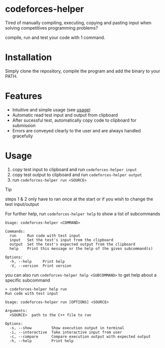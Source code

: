  # codeforces-helper
 
Tired of manually compiling, executing, copying and pasting input when solving competitives programming problems?

compile, run and test your code with 1 command.

# Installation

Simply clone the repository, compile the program and add the binary to your PATH.

# Features
- Intuitive and simple usage (see [usage](#usage))
- Automatic read test input and output from clipboard
- After sucessful test, automatically copy code to clipboard for submission
- Errors are conveyed clearly to the user and are always handled gracefully

# Usage

1. copy test input to clipboard and run `codeforces-helper input`
2. copy test output to clipboard and run `codeforces-helper output`
3. run `codeforces-helper run <SOURCE>`

> [!Tip]
> steps 1 & 2 only have to ran once at the start or if you wish to change the test input/output

For further help, run `codeforces-helper help` to show a list of subcommands
```help
Usage: codeforces-helper <COMMAND>

Commands:
  run     Run code with test input
  input   Set the test's input from the clipboard
  output  Set the test's expected output from the clipboard
  help    Print this message or the help of the given subcommand(s)

Options:
  -h, --help     Print help
  -V, --version  Print version
```
you can also run `codeforces-helper help <SUBCOMMAND>` to get help about a specific subcommand
```help
> codeforces-helper help run
Run code with test input

Usage: codeforces-helper run [OPTIONS] <SOURCE>

Arguments:
  <SOURCE>  path to the C++ file to run

Options:
  -s, --show         Show execution output in terminal
  -i, --interactive  Take interactive input from user
  -c, --compare      Compare execution output with expected output
  -h, --help         Print help
```

